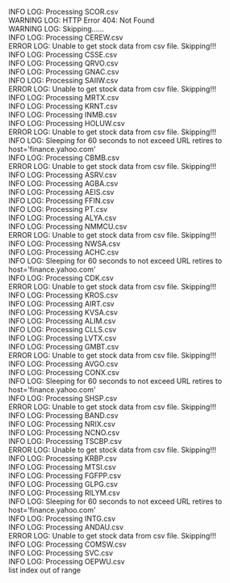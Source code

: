 INFO LOG: Processing SCOR.csv  
WARNING LOG: HTTP Error 404: Not Found  
WARNING LOG: Skipping......  
INFO LOG: Processing CEREW.csv  
ERROR LOG: Unable to get stock data from csv file. Skipping!!!  
INFO LOG: Processing CSSE.csv  
INFO LOG: Processing QRVO.csv  
INFO LOG: Processing GNAC.csv  
INFO LOG: Processing SAIIW.csv  
ERROR LOG: Unable to get stock data from csv file. Skipping!!!  
INFO LOG: Processing MRTX.csv  
INFO LOG: Processing KRNT.csv  
INFO LOG: Processing INMB.csv  
INFO LOG: Processing HOLUW.csv  
ERROR LOG: Unable to get stock data from csv file. Skipping!!!  
INFO LOG: Sleeping for 60 seconds to not exceed URL retires to host='finance.yahoo.com'  
INFO LOG: Processing CBMB.csv  
ERROR LOG: Unable to get stock data from csv file. Skipping!!!  
INFO LOG: Processing ASRV.csv  
INFO LOG: Processing AGBA.csv  
INFO LOG: Processing AEIS.csv  
INFO LOG: Processing FFIN.csv  
INFO LOG: Processing PT.csv  
INFO LOG: Processing ALYA.csv  
INFO LOG: Processing NMMCU.csv  
ERROR LOG: Unable to get stock data from csv file. Skipping!!!  
INFO LOG: Processing NWSA.csv  
INFO LOG: Processing ACHC.csv  
INFO LOG: Sleeping for 60 seconds to not exceed URL retires to host='finance.yahoo.com'  
INFO LOG: Processing CDK.csv  
ERROR LOG: Unable to get stock data from csv file. Skipping!!!  
INFO LOG: Processing KROS.csv  
INFO LOG: Processing AIRT.csv  
INFO LOG: Processing KVSA.csv  
INFO LOG: Processing ALIM.csv  
INFO LOG: Processing CLLS.csv  
INFO LOG: Processing LVTX.csv  
INFO LOG: Processing GMBT.csv  
ERROR LOG: Unable to get stock data from csv file. Skipping!!!  
INFO LOG: Processing AVGO.csv  
INFO LOG: Processing CONX.csv  
INFO LOG: Sleeping for 60 seconds to not exceed URL retires to host='finance.yahoo.com'  
INFO LOG: Processing SHSP.csv  
ERROR LOG: Unable to get stock data from csv file. Skipping!!!  
INFO LOG: Processing BAND.csv  
INFO LOG: Processing NRIX.csv  
INFO LOG: Processing NCNO.csv  
INFO LOG: Processing TSCBP.csv  
ERROR LOG: Unable to get stock data from csv file. Skipping!!!  
INFO LOG: Processing KRBP.csv  
INFO LOG: Processing MTSI.csv  
INFO LOG: Processing FGFPP.csv  
INFO LOG: Processing GLPG.csv  
INFO LOG: Processing RILYM.csv  
INFO LOG: Sleeping for 60 seconds to not exceed URL retires to host='finance.yahoo.com'  
INFO LOG: Processing INTG.csv  
INFO LOG: Processing ANDAU.csv  
ERROR LOG: Unable to get stock data from csv file. Skipping!!!  
INFO LOG: Processing COMSW.csv  
INFO LOG: Processing SVC.csv  
INFO LOG: Processing OEPWU.csv  
list index out of range
